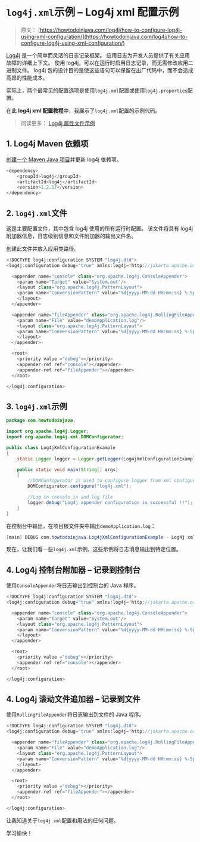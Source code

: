 # `log4j.xml`示例 – Log4j xml 配置示例

> 原文： [https://howtodoinjava.com/log4j/how-to-configure-log4j-using-xml-configuration/](https://howtodoinjava.com/log4j/how-to-configure-log4j-using-xml-configuration/)

[Log4j](https://logging.apache.org/log4j/ "log4j tutorials") 是一个简单而灵活的日志记录框架。 应用日志为开发人员提供了有关应用故障的详细上下文。 使用 log4j，可以在运行时启用日志记录，而无需修改应用二进制文件。 log4j 包的设计目的是使这些语句可以保留在出厂代码中，而不会造成高昂的性能成本。

实际上，两个最常见的配置选项是使用`log4j.xml`配置或使用`log4j.properties`配置。

在此 **log4j xml 配置教程**中，我展示了`log4j.xml`配置的示例代码。

> 阅读更多： [Log4j 属性文件示例](//howtodoinjava.com/log4j/how-to-configure-log4j-using-properties-file/)

## 1\. Log4j Maven 依赖项

[创建一个 Maven Java 项目](https://howtodoinjava.com/maven/create-java-project-maven/)并更新 log4j 依赖项。

```java
<dependency>
    <groupId>log4j</groupId>
    <artifactId>log4j</artifactId>
    <version>1.2.17</version>
</dependency>

```

## 2\. `log4j.xml`文件

这是主要配置文件，其中包含 log4j 使用的所有运行时配置。 该文件将具有 log4j 附加器信息，日志级别信息和文件附加器的输出文件名。

创建此文件并放入应用类路径。

```java
<!DOCTYPE log4j:configuration SYSTEM "log4j.dtd">
<log4j:configuration debug="true" xmlns:log4j='http://jakarta.apache.org/log4j/'>

  <appender name="console" class="org.apache.log4j.ConsoleAppender">
    <param name="Target" value="System.out"/>
    <layout class="org.apache.log4j.PatternLayout">
    <param name="ConversionPattern" value="%d{yyyy-MM-dd HH:mm:ss} %-5p %c{1}:%L - %m%n" />
    </layout>
  </appender>

  <appender name="fileAppender" class="org.apache.log4j.RollingFileAppender">
    <param name="File" value="demoApplication.log"/>
    <layout class="org.apache.log4j.PatternLayout">
    <param name="ConversionPattern" value="%d{yyyy-MM-dd HH:mm:ss} %-5p %c{1}:%L - %m%n" />
    </layout>
  </appender>

  <root>
    <priority value ="debug"></priority>
    <appender-ref ref="console"></appender>
    <appender-ref ref="fileAppender"></appender>
  </root>

</log4j:configuration>

```

## 3\. `log4j.xml`示例

```java
package com.howtodoinjava;

import org.apache.log4j.Logger;
import org.apache.log4j.xml.DOMConfigurator;

public class Log4jXmlConfigurationExample
{
	static Logger logger = Logger.getLogger(Log4jXmlConfigurationExample.class);

	public static void main(String[] args)
	{
		//DOMConfigurator is used to configure logger from xml configuration file
		DOMConfigurator.configure("log4j.xml");

		//Log in console in and log file
		logger.debug("Log4j appender configuration is successful !!");
	}
}

```

在控制台中输出，在项目根文件夹中输出`demoApplication.log`：

```java
[main] DEBUG com.howtodoinjava.Log4jXmlConfigurationExample - Log4j xml configuration is successful !!

```

现在，让我们看一些`log4j.xml`示例，这些示例将日志消息输出到特定位置。

## 4\. Log4j 控制台附加器 – 记录到控制台

使用`ConsoleAppender`将日志输出到控制台的 Java 程序。

```java
<!DOCTYPE log4j:configuration SYSTEM "log4j.dtd">
<log4j:configuration debug="true" xmlns:log4j='http://jakarta.apache.org/log4j/'>

  <appender name="console" class="org.apache.log4j.ConsoleAppender">
    <param name="Target" value="System.out"/>
    <layout class="org.apache.log4j.PatternLayout">
    <param name="ConversionPattern" value="%d{yyyy-MM-dd HH:mm:ss} %-5p %c{1}:%L - %m%n" />
    </layout>
  </appender>

  <root>
    <priority value ="debug"></priority>
    <appender-ref ref="console"></appender>
  </root>

</log4j:configuration>

```

## 4\. Log4j 滚动文件追加器 – 记录到文件

使用`RollingFileAppender`将日志输出到文件的 Java 程序。

```java
<!DOCTYPE log4j:configuration SYSTEM "log4j.dtd">
<log4j:configuration debug="true" xmlns:log4j='http://jakarta.apache.org/log4j/'>

  <appender name="fileAppender" class="org.apache.log4j.RollingFileAppender">
    <param name="File" value="demoApplication.log"/>
    <layout class="org.apache.log4j.PatternLayout">
    <param name="ConversionPattern" value="%d{yyyy-MM-dd HH:mm:ss} %-5p %c{1}:%L - %m%n" />
    </layout>
  </appender>

  <root>
    <priority value ="debug"></priority>
    <appender-ref ref="fileAppender"></appender>
  </root>

</log4j:configuration>

```

让我知道关于`log4j.xml`配置和用法的任何问题。

学习愉快！